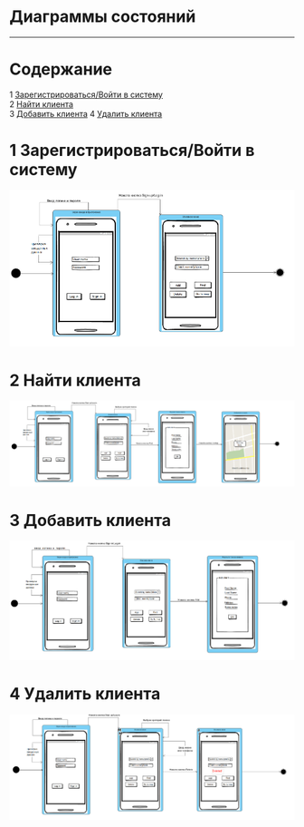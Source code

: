 # Диаграммы состояний
---

# Содержание
1 [Зарегистрироваться/Войти в систему](#reg)   
2 [Найти клиента](#find)  
3 [Добавить клиента](#add)
4 [Удалить клиента](#del)

<a name="reg"/>

# 1 Зарегистрироваться/Войти в систему
![Зарегистрироваться/Войти в систему](SignUpLogIn(state).png)


<a name="find"/>

# 2 Найти клиента
![Найти клиента](FindClient(state).png)


<a name="add"/>

# 3 Добавить клиента  
![Добавить клиента](AddClient(state).png)
   

<a name="del"/>  

# 4 Удалить клиента  
![Удалить клиента](DeleteClient(state).png)
